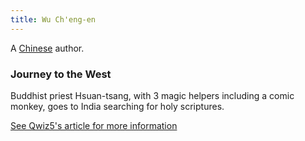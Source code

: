 ```yaml
---
title: Wu Ch'eng-en
---
```


A [Chinese](../index.html) author.

### Journey to the West

Buddhist priest Hsuan-tsang, with 3 magic helpers including a comic monkey, goes to India searching for holy scriptures.

[See Qwiz5's article for more information](https://www.qwizbowl.com/post/qwiz5-quizbowl-journeytothewest)